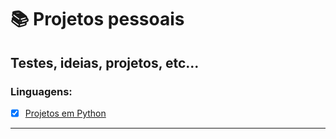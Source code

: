 # :books: Projetos pessoais
## Testes, ideias, projetos, etc...
### Linguagens:
- [x] [Projetos em Python](https://github.com/PedroSantana2/projetos-pessoais/tree/main/projetos-em-python)
---
